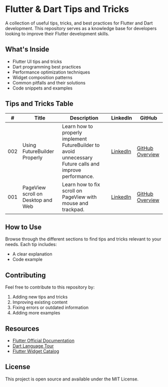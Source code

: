 # Flutter & Dart Tips and Tricks

A collection of useful tips, tricks, and best practices for Flutter and Dart development. This repository serves as a knowledge base for developers looking to improve their Flutter development skills.

## What's Inside

- Flutter UI tips and tricks
- Dart programming best practices
- Performance optimization techniques
- Widget composition patterns
- Common pitfalls and their solutions
- Code snippets and examples

## Tips and Tricks Table

| # | Title | Description | LinkedIn | GitHub |
|---|-------|-------------|-----------|-----------|
| 002 | Using FutureBuilder Properly | Learn how to properly implement FutureBuilder to avoid unnecessary Future calls and improve performance. | [LinkedIn](https://www.linkedin.com/feed/update/urn:li:activity:7326191684671750144/) | [GitHub Overview](https://github.com/abeso1/flutter-dart-tips-and-tricks/tree/main/tips_and_tricks/002%20-%20Futurebuilder%20used%20properly) |
| 001 | PageView scroll on Desktop and Web | Learn how to fix scroll on PageView with mouse and trackpad. | [LinkedIn](https://www.linkedin.com/feed/update/urn:li:activity:7325814193587154944/) | [GitHub Overview](https://github.com/abeso1/flutter-dart-tips-and-tricks/tree/main/tips_and_tricks/001%20-%20PageView%20scroll%20on%20Desktop%20and%20Web) |


## How to Use

Browse through the different sections to find tips and tricks relevant to your needs. Each tip includes:
- A clear explanation
- Code example

## Contributing

Feel free to contribute to this repository by:
1. Adding new tips and tricks
2. Improving existing content
3. Fixing errors or outdated information
4. Adding more examples

## Resources

- [Flutter Official Documentation](https://docs.flutter.dev/)
- [Dart Language Tour](https://dart.dev/guides/language/language-tour)
- [Flutter Widget Catalog](https://docs.flutter.dev/ui/widgets)

## License

This project is open source and available under the MIT License.

